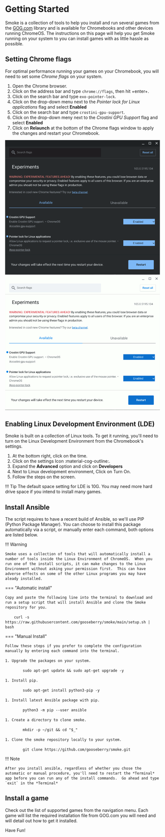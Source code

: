 # Getting Started
Smoke is a collection of tools to help you install and run several games from the [GOG.com](https://www.gog.com) library and is available for Chromebooks and other devices running ChromeOS.  The instructions on this page will help you get Smoke running on your system to you can install games with as little hassle as possible.

## Setting Chrome flags
For optimal performance running your games on your Chromebook, you will need to set some *Chrome flags* on your system. 

1. Open the Chrome browser.
1. Click on the address bar and type `chrome://flags`, then hit +enter+.
1. Click on the search bar and type `exo-pointer-lock`.
1. Click on the drop-down menu next to the *Pointer lock for Linux applications* flag and select **Enabled**
1. Click on the search bar and type `crostini-gpu-support`.
1. Click on the drop-down meny next to the *Crostini GPU Support* flag and select **Enabled**
1. Click on **Relaunch** at the bottom of the Chrome flags window to apply the changes and restart your Chromebook.

![Chrome Flags](assets/images/chrome-flags-dark.png#only-dark)
![Chrome Flags](assets/images/chrome-flags-light.png#only-light)


## Enabling Linux Development Environment (LDE)
Smoke is built on a collection of Linux tools.  To get it running, you'll need to turn on the Linux Development Environment from the Chromebook's settings.

1. At the bottom right, click on the time.
1. Click on the settings Icon :material-cog-outline:.
1. Expand the **Advanced** option and click on **Developers**
1. Next to Linux development environment, Click on Turn On.
1. Follow the steps on the screen.

!!! Tip
    The default space setting for LDE is 10G.  You may need more hard drive space if you intend to install many games.

## Install Ansible
The script requires to have a recent build of Ansible, so we'll use PIP (Python Package Manager).  You can choose to install this package automatically via a script, or manually enter each command, both options are listed below.

!!! Warning

    Smoke uses a collection of tools that will automatically install a number of tools inside the Linux Environment of ChromeOS.  When you run one of the install scripts, it can make changes to the Linux Environment without asking your permission first.  This can have adverse effects on some of the other Linux programs you may have aleady installed.

=== "Automatic install"

    Copy and paste the following line into the terminal to download and run a setup script that will install Ansible and clone the Smoke repository for you.

        curl -s https://raw.githubusercontent.com/gooseberry/smoke/main/setup.sh | bash

=== "Manual Install"

    Follow these steps if you prefer to complete the configuration manually by entering each command into the terminal.

    1. Upgrade the packages on your system.

            sudo apt-get update && sudo apt-get upgrade -y

    1. Install pip.

            sudo apt-get install python3-pip -y

    1. Install latest Ansible package with pip.

            python3 -m pip --user ansible

    1. Create a directory to clone smoke.

            mkdir -p ~/git && cd "$_"

    1. Clone the smoke repository locally to your system.
    
            git clone https://github.com/gooseberry/smoke.git

!!! Note

    After you install ansible, regardless of whether you chose the automatic or manual procedure, you'll need to restart the *Terminal* app before you can run any of the install commands.  Go ahead and type `exit` in the *Terminal* 

## Install a game
Check out the list of supported games from the navigation menu.  Each game will list the required installation file from GOG.com you will need and will detail out how to get it installed.

Have Fun!